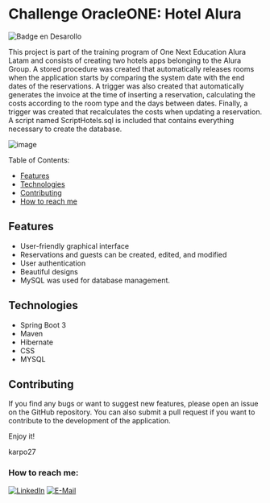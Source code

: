 # Challenge OracleONE: Hotel Alura
![Badge en Desarollo](https://img.shields.io/badge/STATUS-%20DEVELOPEMENT-green)

This project is part of the training program of One Next Education Alura Latam and consists of creating two hotels apps belonging to the Alura Group. A stored procedure was created that automatically releases rooms when the application starts by comparing the system date with the end dates of the reservations. A trigger was also created that automatically generates the invoice at the time of inserting a reservation, calculating the costs according to the room type and the days between dates. Finally, a trigger was created that recalculates the costs when updating a reservation. A script named ScriptHotels.sql is included that contains everything necessary to create the database.

![image](https://user-images.githubusercontent.com/54405665/236014609-c8f87ef7-1ca5-41e3-9b6f-61b43ab4ccb0.png)

Table of Contents:

- [Features](#Features)
- [Technologies](#Technologies)
- [Contributing](#Contributing)
- [How to reach me](#How-to-reach-me)

## Features
- User-friendly graphical interface
- Reservations and guests can be created, edited, and modified
- User authentication
- Beautiful designs
- MySQL was used for database management. 

## Technologies
- Spring Boot 3 
- Maven 
- Hibernate
- CSS
- MYSQL

## Contributing
If you find any bugs or want to suggest new features, please open an issue on the GitHub repository. You can also submit a pull request if you want to contribute to the development of the application.

Enjoy it!

karpo27

### How to reach me:

[![LinkedIn](https://img.shields.io/badge/LinkedIn-0077B5?style=for-the-badge&logo=linkedin&logoColor=white)](https://www.linkedin.com/in/julian-giudice-940771a1/)
[![E-Mail](https://img.shields.io/badge/Email-006aff?style=for-the-badge&logo=maildotru&logoColor=white&color=red)](mailto:juliangiudice@hotmail.com)

